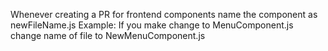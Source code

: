 Whenever creating a PR for frontend components name the component as newFileName.js
    Example: If you make change to MenuComponent.js change name of file to NewMenuComponent.js
